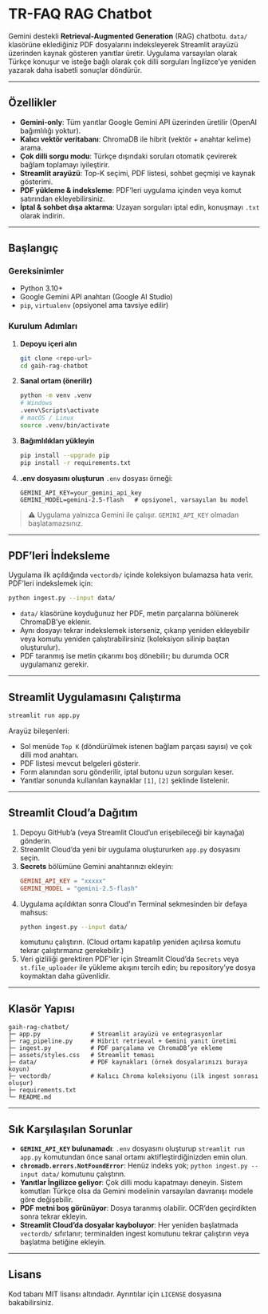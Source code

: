 # TR-FAQ RAG Chatbot

Gemini destekli **Retrieval-Augmented Generation** (RAG) chatbotu. `data/` klasörüne eklediğiniz PDF dosyalarını indeksleyerek Streamlit arayüzü üzerinden kaynak gösteren yanıtlar üretir. Uygulama varsayılan olarak Türkçe konuşur ve isteğe bağlı olarak çok dilli sorguları İngilizce’ye yeniden yazarak daha isabetli sonuçlar döndürür.

---

## Özellikler
- **Gemini-only**: Tüm yanıtlar Google Gemini API üzerinden üretilir (OpenAI bağımlılığı yoktur).
- **Kalıcı vektör veritabanı**: ChromaDB ile hibrit (vektör + anahtar kelime) arama.
- **Çok dilli sorgu modu**: Türkçe dışındaki soruları otomatik çevirerek bağlam toplamayı iyileştirir.
- **Streamlit arayüzü**: Top-K seçimi, PDF listesi, sohbet geçmişi ve kaynak gösterimi.
- **PDF yükleme & indeksleme**: PDF’leri uygulama içinden veya komut satırından ekleyebilirsiniz.
- **İptal & sohbet dışa aktarma**: Uzayan sorguları iptal edin, konuşmayı `.txt` olarak indirin.

---

## Başlangıç
### Gereksinimler
- Python 3.10+
- Google Gemini API anahtarı (Google AI Studio)
- `pip`, `virtualenv` (opsiyonel ama tavsiye edilir)

### Kurulum Adımları
1. **Depoyu içeri alın**
   ```bash
   git clone <repo-url>
   cd gaih-rag-chatbot
   ```
2. **Sanal ortam (önerilir)**
   ```bash
   python -m venv .venv
   # Windows
   .venv\Scripts\activate
   # macOS / Linux
   source .venv/bin/activate
   ```
3. **Bağımlılıkları yükleyin**
   ```bash
   pip install --upgrade pip
   pip install -r requirements.txt
   ```
4. **.env dosyasını oluşturun**
   `.env` dosyası örneği:
   ```env
   GEMINI_API_KEY=your_gemini_api_key
   GEMINI_MODEL=gemini-2.5-flash   # opsiyonel, varsayılan bu model
   ```

> ⚠️ Uygulama yalnızca Gemini ile çalışır. `GEMINI_API_KEY` olmadan başlatamazsınız.

---

## PDF’leri İndeksleme
Uygulama ilk açıldığında `vectordb/` içinde koleksiyon bulamazsa hata verir. PDF’leri indekslemek için:
```bash
python ingest.py --input data/
```

- `data/` klasörüne koyduğunuz her PDF, metin parçalarına bölünerek ChromaDB’ye eklenir.
- Aynı dosyayı tekrar indekslemek isterseniz, çıkarıp yeniden ekleyebilir veya komutu yeniden çalıştırabilirsiniz (koleksiyon silinip baştan oluşturulur).
- PDF taranmış ise metin çıkarımı boş dönebilir; bu durumda OCR uygulamanız gerekir.

---

## Streamlit Uygulamasını Çalıştırma
```bash
streamlit run app.py
```

Arayüz bileşenleri:
- Sol menüde `Top K` (döndürülmek istenen bağlam parçası sayısı) ve çok dilli mod anahtarı.
- PDF listesi mevcut belgeleri gösterir.
- Form alanından soru gönderilir, iptal butonu uzun sorguları keser.
- Yanıtlar sonunda kullanılan kaynaklar `[1]`, `[2]` şeklinde listelenir.

---

## Streamlit Cloud’a Dağıtım
1. Depoyu GitHub’a (veya Streamlit Cloud’un erişebileceği bir kaynağa) gönderin.
2. Streamlit Cloud’da yeni bir uygulama oluştururken `app.py` dosyasını seçin.
3. **Secrets** bölümüne Gemini anahtarınızı ekleyin:
   ```toml
   GEMINI_API_KEY = "xxxxx"
   GEMINI_MODEL = "gemini-2.5-flash"
   ```
4. Uygulama açıldıktan sonra Cloud’ın Terminal sekmesinden bir defaya mahsus:
   ```bash
   python ingest.py --input data/
   ```
   komutunu çalıştırın. (Cloud ortamı kapatılıp yeniden açılırsa komutu tekrar çalıştırmanız gerekebilir.)
5. Veri gizliliği gerektiren PDF’ler için Streamlit Cloud’da `Secrets` veya `st.file_uploader` ile yükleme akışını tercih edin; bu repository’ye dosya koymaktan daha güvenlidir.

---

## Klasör Yapısı
```text
gaih-rag-chatbot/
├─ app.py              # Streamlit arayüzü ve entegrasyonlar
├─ rag_pipeline.py     # Hibrit retrieval + Gemini yanıt üretimi
├─ ingest.py           # PDF parçalama ve ChromaDB’ye ekleme
├─ assets/styles.css   # Streamlit teması
├─ data/               # PDF kaynakları (örnek dosyalarınızı buraya koyun)
├─ vectordb/           # Kalıcı Chroma koleksiyonu (ilk ingest sonrası oluşur)
├─ requirements.txt
└─ README.md
```

---

## Sık Karşılaşılan Sorunlar
- **`GEMINI_API_KEY` bulunamadı**: `.env` dosyasını oluşturup `streamlit run app.py` komutundan önce sanal ortamı aktifleştirdiğinizden emin olun.
- **`chromadb.errors.NotFoundError`**: Henüz indeks yok; `python ingest.py --input data/` komutunu çalıştırın.
- **Yanıtlar İngilizce geliyor**: Çok dilli modu kapatmayı deneyin. Sistem komutları Türkçe olsa da Gemini modelinin varsayılan davranışı modele göre değişebilir.
- **PDF metni boş görünüyor**: Dosya taranmış olabilir. OCR’den geçirdikten sonra tekrar ekleyin.
- **Streamlit Cloud’da dosyalar kayboluyor**: Her yeniden başlatmada `vectordb/` sıfırlanır; terminalden ingest komutunu tekrar çalıştırın veya başlatma betiğine ekleyin.

---

## Lisans
Kod tabanı MIT lisansı altındadır. Ayrıntılar için `LICENSE` dosyasına bakabilirsiniz.
